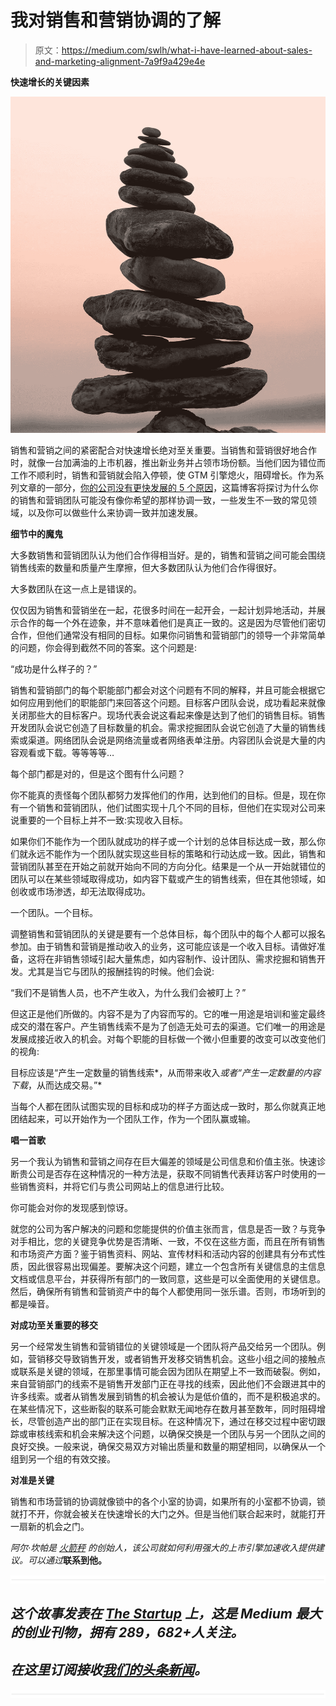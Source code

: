 # 我对销售和营销协调的了解

> 原文：<https://medium.com/swlh/what-i-have-learned-about-sales-and-marketing-alignment-7a9f9a429e4e>

**快速增长的关键因素**

![](img/96146a48320e94bcf42f7dfe0e89b228.png)

销售和营销之间的紧密配合对快速增长绝对至关重要。当销售和营销很好地合作时，就像一台加满油的上市机器，推出新业务并占领市场份额。当他们因为错位而工作不顺利时，销售和营销就会陷入停顿，使 GTM 引擎熄火，阻碍增长。作为系列文章的一部分，[你的公司没有更快发展的 5 个原因](/@brazil.fan12/the-top-5-reasons-your-company-is-not-growing-faster-and-what-you-can-do-about-it-3c1e0f4de809)，这篇博客将探讨为什么你的销售和营销团队可能没有像你希望的那样协调一致，一些发生不一致的常见领域，以及你可以做些什么来协调一致并加速发展。

**细节中的魔鬼**

大多数销售和营销团队认为他们合作得相当好。是的，销售和营销之间可能会围绕销售线索的数量和质量产生摩擦，但大多数团队认为他们合作得很好。

大多数团队在这一点上是错误的。

仅仅因为销售和营销坐在一起，花很多时间在一起开会，一起计划异地活动，并展示合作的每一个外在迹象，并不意味着他们是真正一致的。这是因为尽管他们密切合作，但他们通常没有相同的目标。如果你问销售和营销部门的领导一个非常简单的问题，你会得到截然不同的答案。这个问题是:

“成功是什么样子的？”

销售和营销部门的每个职能部门都会对这个问题有不同的解释，并且可能会根据它如何应用到他们的职能部门来回答这个问题。目标客户团队会说，成功看起来就像关闭那些大的目标客户。现场代表会说这看起来像是达到了他们的销售目标。销售开发团队会说它创造了目标数量的机会。需求挖掘团队会说它创造了大量的销售线索或渠道。网络团队会说是网络流量或者网络表单注册。内容团队会说是大量的内容观看或下载。等等等等…

每个部门都是对的，但是这个图有什么问题？

你不能真的责怪每个团队都努力发挥他们的作用，达到他们的目标。但是，现在你有一个销售和营销团队，他们试图实现十几个不同的目标，但他们在实现对公司来说重要的一个目标上并不一致:实现收入目标。

如果你们不能作为一个团队就成功的样子或一个计划的总体目标达成一致，那么你们就永远不能作为一个团队就实现这些目标的策略和行动达成一致。因此，销售和营销团队甚至在开始之前就开始向不同的方向分化。结果是一个从一开始就错位的团队可以在某些领域取得成功，如内容下载或产生的销售线索，但在其他领域，如创收或市场渗透，却无法取得成功。

一个团队。一个目标。

调整销售和营销团队的关键是要有一个总体目标，每个团队中的每个人都可以报名参加。由于销售和营销是推动收入的业务，这可能应该是一个收入目标。请做好准备，这将在非销售领域引起大量焦虑，如内容制作、设计团队、需求挖掘和销售开发。尤其是当它与团队的报酬挂钩的时候。他们会说:

“我们不是销售人员，也不产生收入，为什么我们会被盯上？”

但这正是他们所做的。内容不是为了内容而写的。它的唯一用途是培训和鉴定最终成交的潜在客户。产生销售线索不是为了创造无处可去的渠道。它们唯一的用途是发展成接近收入的机会。对每个职能的目标做一个微小但重要的改变可以改变他们的视角:

目标应该是“产生一定数量的销售线索*，从而带来收入*或者“产生一定数量的内容下载*，从而达成交易。”*

当每个人都在团队试图实现的目标和成功的样子方面达成一致时，那么你就真正地团结起来，可以开始作为一个团队工作，作为一个团队赢或输。

**唱一首歌**

另一个我认为销售和营销之间存在巨大偏差的领域是公司信息和价值主张。快速诊断贵公司是否存在这种情况的一种方法是，获取不同销售代表拜访客户时使用的一些销售资料，并将它们与贵公司网站上的信息进行比较。

你可能会对你的发现感到惊讶。

就您的公司为客户解决的问题和您能提供的价值主张而言，信息是否一致？与竞争对手相比，您的关键竞争优势是否清晰、一致，不仅在这些方面，而且在所有销售和市场资产方面？鉴于销售资料、网站、宣传材料和活动内容的创建具有分布式性质，因此很容易出现偏差。要解决这个问题，建立一个包含所有关键信息的主信息文档或信息平台，并获得所有部门的一致同意，这些是可以全面使用的关键信息。然后，确保所有销售和营销资产中的每个人都使用同一张乐谱。否则，市场听到的都是噪音。

**对成功至关重要的移交**

另一个经常发生销售和营销错位的关键领域是一个团队将产品交给另一个团队。例如，营销移交导致销售开发，或者销售开发移交销售机会。这些小组之间的接触点或联系是关键的领域，在那里事情可能会因为团队在期望上不一致而破裂。例如，来自营销部门的线索不是销售开发部门正在寻找的线索，因此他们不会跟进其中的许多线索。或者从销售发展到销售的机会被认为是低价值的，而不是积极追求的。在某些情况下，这些断裂的联系可能会默默无闻地存在数月甚至数年，同时阻碍增长，尽管创造产出的部门正在实现目标。在这种情况下，通过在移交过程中密切跟踪或审核线索和机会来解决这个问题，以确保交换是一个团队与另一个团队之间的良好交换。一般来说，确保交易双方对输出质量和数量的期望相同，以确保从一个组到另一个组的有效交接。

**对准是关键**

销售和市场营销的协调就像锁中的各个小室的协调，如果所有的小室都不协调，锁就打不开，你就会被关在快速增长的大门之外。但是当他们联合起来时，就能打开一扇新的机会之门。

*阿尔·坎帕是* [*火箭秤*](http://www.rocketscale.net) *的创始人，该公司就如何利用强大的上市引擎加速收入提供建议。可以通过*[](http://www.rocketscale.net)**联系到他。**

*![](img/731acf26f5d44fdc58d99a6388fe935d.png)*

## *这个故事发表在 [The Startup](https://medium.com/swlh) 上，这是 Medium 最大的创业刊物，拥有 289，682+人关注。*

## *在这里订阅接收[我们的头条新闻](http://growthsupply.com/the-startup-newsletter/)。*

*![](img/731acf26f5d44fdc58d99a6388fe935d.png)*
